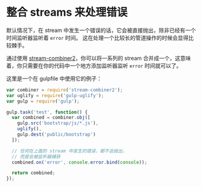 # 整合 streams 来处理错误

默认情况下，在 stream 中发生一个错误的话，它会被直接抛出，除非已经有一个时间监听器监听着 `error` 时间。 这在处理一个比较长的管道操作的时候会显得比较棘手。

通过使用 [stream-combiner2](https://github.com/substack/stream-combiner2)，你可以将一系列的 stream 合并成一个，这意味着，你只需要在你的代码中一个地方添加监听器监听 `error` 时间就可以了。

这里是一个在 gulpfile 中使用它的例子：

```js
var combiner = require('stream-combiner2');
var uglify = require('gulp-uglify');
var gulp = require('gulp');

gulp.task('test', function() {
  var combined = combiner.obj([
    gulp.src('bootstrap/js/*.js'),
    uglify(),
    gulp.dest('public/bootstrap')
  ]);

  // 任何在上面的 stream 中发生的错误，都不会抛出，
  // 而是会被监听器捕获
  combined.on('error', console.error.bind(console));

  return combined;
});
```
